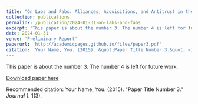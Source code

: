 ```yaml
---
title: "On Labs and Fabs: Alliances, Acquisitions, and Antitrust in the Frontier AI Industry"
collection: publications
permalink: /publication/2024-01-31-on-labs-and-fabs
excerpt: 'This paper is about the number 3. The number 4 is left for future work.'
date: 2024-01-31
venue: 'Preliminary Report'
paperurl: 'http://academicpages.github.io/files/paper3.pdf'
citation: 'Your Name, You. (2015). &quot;Paper Title Number 3.&quot; <i>Journal 1</i>. 1(3).'
---
```

This paper is about the number 3. The number 4 is left for future work.

[Download paper here](http://academicpages.github.io/files/paper3.pdf)

Recommended citation: Your Name, You. (2015). "Paper Title Number 3." <i>Journal 1</i>. 1(3).
